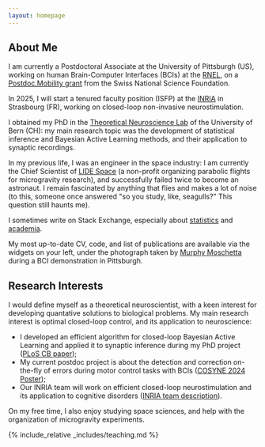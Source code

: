 ```yaml
---
layout: homepage
---
```


## About Me

I am currently a Postdoctoral Associate at the University of Pittsburgh (US), working on human Brain-Computer Interfaces (BCIs) at the <a href="https://www.rnel.pitt.edu/">RNEL</a>, on a <a href="https://www.snf.ch/en/XIZpfY3iVS5KRRoD/funding/careers/postdoc-mobility">Postdoc.Mobility grant</a> from the Swiss National Science Foundation.

In 2025, I will start a tenured faculty position (ISFP) at the <a href="https://www.inria.fr/en">INRIA</a> in Strasbourg (FR), working on closed-loop non-invasive neurostimulation.

I obtained my PhD in the <a href="https://physiologie.unibe.ch/~pfister/group/">Theoretical Neuroscience Lab</a> of the University of Bern (CH): my main research topic was the development of statistical inference and Bayesian Active Learning methods, and their application to synaptic recordings.

In my previous life, I was an engineer in the space industry: I am currently the Chief Scientist of <a href="https://lide.space/">LIDE Space</a> (a non-profit organizing parabolic flights for microgravity research), and successfully failed twice to become an astronaut. I remain fascinated by anything that flies and makes a lot of noise (to this, someone once answered "so you study, like, seagulls?" This question still haunts me).

I sometimes write on Stack Exchange, especially about <a href="https://stats.stackexchange.com/users/271601/camille-gontier">statistics</a> and <a href="https://academia.stackexchange.com/users/123985/camille-gontier">academia</a>.

My most up-to-date CV, code, and list of publications are available via the widgets on your left, under the photograph taken by <a href="http://www.murphymoschetta.com/">Murphy Moschetta</a> during a BCI demonstration in Pittsburgh.



## Research Interests

I would define myself as a theoretical neuroscientist, with a keen interest for developing quantative solutions to biological problems. My main research interest is optimal closed-loop control, and its application to neuroscience:
- I developed an efficient algorithm for closed-loop Bayesian Active Learning and applied it to synaptic inference during my PhD project (<a href="https://journals.plos.org/ploscompbiol/article?id=10.1371/journal.pcbi.1011342">PLoS CB paper</a>);
- My current postdoc project is about the detection and correction on-the-fly of errors during motor control tasks with BCIs (<a href="https://github.com/camillegontier/camillegontier.github.io/blob/main/assets/files/poster.pdf">COSYNE 2024 Poster</a>);
- Our INRIA team will work on efficient closed-loop neurostimulation and its application to cognitive disorders (<a href="https://mlms.icube.unistra.fr/index.php?title=Presentation
">INRIA team description</a>).

On my free time, I also enjoy studying space sciences, and help with the organization of microgravity experiments.

{% include_relative _includes/teaching.md %}
